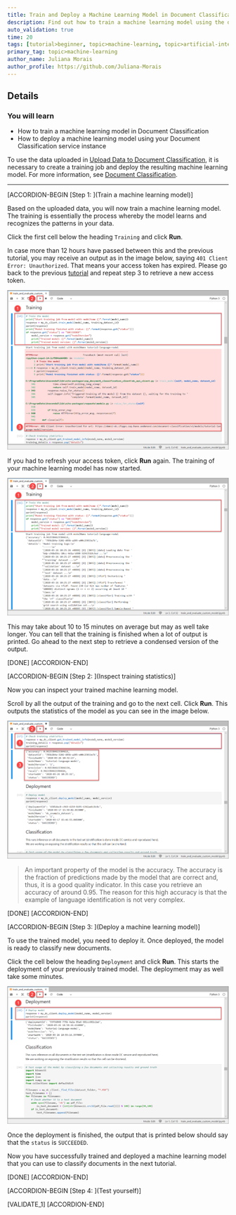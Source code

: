 ```yaml
---
title: Train and Deploy a Machine Learning Model in Document Classification
description: Find out how to train a machine learning model using the data that you uploaded to your Document Classification service instance.
auto_validation: true
time: 20
tags: [tutorial>beginner, topic>machine-learning, topic>artificial-intelligence, topic>cloud, products>sap-business-technology-platform, products>sap-ai-business-services, products>document-classification, tutorial>license]
primary_tag: topic>machine-learning
author_name: Juliana Morais
author_profile: https://github.com/Juliana-Morais
---
```


## Details
### You will learn
  - How to train a machine learning model in Document Classification
  - How to deploy a machine learning model using your Document Classification service instance

To use the data uploaded in [Upload Data to Document Classification](cp-aibus-dc-upload), it is necessary to create a training job and deploy the resulting machine learning model. For more information, see [Document Classification](https://help.sap.com/viewer/ca60cd2ed44f4261a3ae500234c46f37/SHIP/en-US).

---

[ACCORDION-BEGIN [Step 1: ](Train a machine learning model)]

Based on the uploaded data, you will now train a machine learning model. The training is essentially the process whereby the model learns and recognizes the patterns in your data.

Click the first cell below the heading `Training` and click **Run**.

In case more than 12 hours have passed between this and the previous tutorial, you may receive an output as in the image below, saying `401 Client Error: Unauthorized`. That means your access token has expired. Please go back to the previous [tutorial](cp-aibus-dc-upload) and repeat step 3 to retrieve a new access token.

![Authorization Error](authorization-error.png)

If you had to refresh your access token, click **Run** again. The training of your machine learning model has now started.

![Training](training.png)

This may take about 10 to 15 minutes on average but may as well take longer. You can tell that the training is finished when a lot of output is printed. Go ahead to the next step to retrieve a condensed version of the output.

[DONE]
[ACCORDION-END]


[ACCORDION-BEGIN [Step 2: ](Inspect training statistics)]

Now you can inspect your trained machine learning model.

Scroll by all the output of the training and go to the next cell. Click **Run**. This outputs the statistics of the model as you can see in the image below.

![Training Statistics](training-statistics.png)

>An important property of the model is the accuracy. The accuracy is the fraction of predictions made by the model that are correct and, thus, it is a good quality indicator. In this case you retrieve an accuracy of around 0.95. The reason for this high accuracy is that the example of language identification is not very complex.

[DONE]
[ACCORDION-END]


[ACCORDION-BEGIN [Step 3: ](Deploy a machine learning model)]

To use the trained model, you need to deploy it. Once deployed, the model is ready to classify new documents.

Click the cell below the heading `Deployment` and click **Run**. This starts the deployment of your previously trained model. The deployment may as well take some minutes.

![Deployment](deployment.png)

Once the deployment is finished, the output that is printed below should say that the `status` is `SUCCEEDED`.

Now you have successfully trained and deployed a machine learning model that you can use to classify documents in the next tutorial.

[DONE]
[ACCORDION-END]


[ACCORDION-BEGIN [Step 4: ](Test yourself)]

[VALIDATE_1]
[ACCORDION-END]
